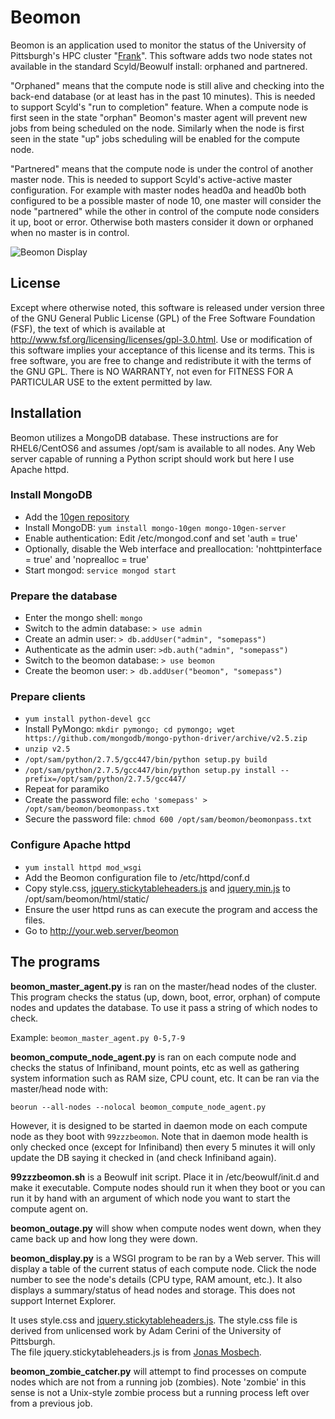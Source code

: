 Beomon
======

Beomon is an application used to monitor the status of the University of Pittsburgh's HPC 
cluster "[Frank](http://core.sam.pitt.edu/frank)".  This software adds two node states not available in 
the standard Scyld/Beowulf install: orphaned and partnered.

"Orphaned" means that the compute node is still alive and checking into
the back-end database (or at least has in the past 10 minutes).  This is
needed to support Scyld's "run to completion" feature.  When a compute 
node is first seen in the state "orphan" Beomon's master agent will
prevent new jobs from being scheduled on the node.  Similarly when
the node is first seen in the state "up" jobs scheduling will be
enabled for the compute node.

"Partnered" means that the compute node is under the control of another
master node.  This is needed to support Scyld's active-active master
configuration.  For example with master nodes head0a and head0b both configured
to be a possible master of node 10, one master will consider the node 
"partnered" while the other in control of the compute node considers
it up, boot or error.  Otherwise both masters consider it down
or orphaned when no master is in control.

![Beomon Display](http://www.pitt.edu/~jaw171/beomon_display_screenshot.jpg)

License
-------

Except where otherwise noted, this software is released under version three of the GNU General Public License (GPL) of the
Free Software Foundation (FSF), the text of which is available at http://www.fsf.org/licensing/licenses/gpl-3.0.html.
Use or modification of this software implies your acceptance of this license and its terms.
This is free software, you are free to change and redistribute it with the terms of the GNU GPL.
There is NO WARRANTY, not even for FITNESS FOR A PARTICULAR USE to the extent permitted by law.

Installation
------------

Beomon utilizes a MongoDB database.  These instructions are for
RHEL6/CentOS6 and assumes /opt/sam is available to all nodes.  Any Web server
capable of running a Python script should work but here I use Apache httpd.

### Install MongoDB
* Add the [10gen repository](http://docs.mongodb.org/manual/tutorial/install-mongodb-on-red-hat-centos-or-fedora-linux/)
* Install MongoDB: `yum install mongo-10gen mongo-10gen-server`
* Enable authentication: Edit /etc/mongod.conf and set 'auth = true'
* Optionally, disable the Web interface and preallocation: 'nohttpinterface = true' and 'noprealloc = true'
* Start mongod: `service mongod start`


### Prepare the database
* Enter the mongo shell: `mongo`
* Switch to the admin database: `> use admin`
* Create an admin user: `> db.addUser("admin", "somepass")`
* Authenticate as the admin user: `>db.auth("admin", "somepass")`
* Switch to the beomon database: `> use beomon`
* Create the beomon user: `> db.addUser("beomon", "somepass")`


### Prepare clients
* `yum install python-devel gcc`
* Install PyMongo: `mkdir pymongo; cd pymongo; wget https://github.com/mongodb/mongo-python-driver/archive/v2.5.zip`
* `unzip v2.5`
* `/opt/sam/python/2.7.5/gcc447/bin/python setup.py build`
* `/opt/sam/python/2.7.5/gcc447/bin/python setup.py install --prefix=/opt/sam/python/2.7.5/gcc447/`
* Repeat for paramiko
* Create the password file: `echo 'somepass' > /opt/sam/beomon/beomonpass.txt`
* Secure the password file: `chmod 600 /opt/sam/beomon/beomonpass.txt`


### Configure Apache httpd

* `yum install httpd mod_wsgi`
* Add the Beomon configuration file to /etc/httpd/conf.d
* Copy style.css, [jquery.stickytableheaders.js](https://github.com/jmosbech/StickyTableHeaders/tree/master/js) and [jquery.min.js](http://code.jquery.com/jquery-1.8.3.min.js) to /opt/sam/beomon/html/static/
* Ensure the user httpd runs as can execute the program and access the files.
* Go to http://your.web.server/beomon



The programs
------------

**beomon_master_agent.py** is ran on the master/head nodes of the cluster.  This 
program checks the status (up, down, boot, error, orphan) of compute nodes and 
updates the database.  To use it pass a string of which nodes to check.

Example: `beomon_master_agent.py 0-5,7-9`


**beomon_compute_node_agent.py** is ran on each compute node and checks the status
of Infiniband, mount points, etc as well as gathering system information such as RAM size, 
CPU count, etc.  It can be ran via the master/head node with:

`beorun --all-nodes --nolocal beomon_compute_node_agent.py`

However, it is designed to be started in daemon mode on each compute node as they boot
with `99zzzbeomon`.  Note that in daemon mode health is only checked once (except for Infiniband) then 
every 5 minutes it will only update the DB saying it checked in (and check Infiniband again).


**99zzzbeomon.sh** is a Beowulf init script.  Place it in /etc/beowulf/init.d and make it executable.
Compute nodes should run it when they boot or you can run it by hand with an argument of which
node you want to start the compute agent on.


**beomon_outage.py** will show when compute nodes went down, when they came back up and how long they were down.


**beomon_display.py** is a WSGI program to be ran by a Web server.  This will display a table of the
current status of each compute node.  Click the node number to see the node's details (CPU type, RAM 
amount, etc.).  It also displays a summary/status of head nodes and storage.  This does not support Internet Explorer.

It uses style.css and [jquery.stickytableheaders.js](https://github.com/jmosbech/StickyTableHeaders).
The style.css file is derived from unlicensed work by Adam Cerini of the University of Pittsburgh.  
The file jquery.stickytableheaders.js is from [Jonas Mosbech](https://github.com/jmosbech).  


**beomon_zombie_catcher.py** will attempt to find processes on compute nodes which are not from a running 
job (zombies).  Note 'zombie' in this sense is not a Unix-style zombie process but
a running process left over from a previous job.
